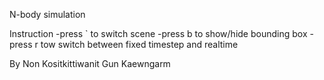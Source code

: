 N-body simulation

Instruction
-press ` to switch scene
-press b to show/hide bounding box
-press r tow switch between fixed timestep and realtime

By 
Non Kositkittiwanit
Gun Kaewngarm